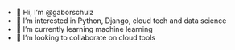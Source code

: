- 👋 Hi, I’m @gaborschulz
- 👀 I’m interested in Python, Django, cloud tech and data science
- 🌱 I’m currently learning machine learning
- 💞️ I’m looking to collaborate on cloud tools

<!---
gaborschulz/gaborschulz is a ✨ special ✨ repository because its `README.md` (this file) appears on your GitHub profile.
You can click the Preview link to take a look at your changes.
--->
